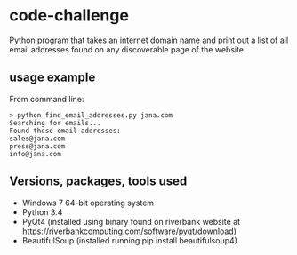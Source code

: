 # code-challenge
Python program that takes an internet domain name and print out a list of all email addresses found on any discoverable page of the website

## usage example
From command line:

```
> python find_email_addresses.py jana.com
Searching for emails...
Found these email addresses:
sales@jana.com
press@jana.com
info@jana.com
```

## Versions, packages, tools used
- Windows 7 64-bit operating system
- Python 3.4
- PyQt4 (installed using binary found on riverbank website at https://riverbankcomputing.com/software/pyqt/download)
- BeautifulSoup (installed running pip install beautifulsoup4)
